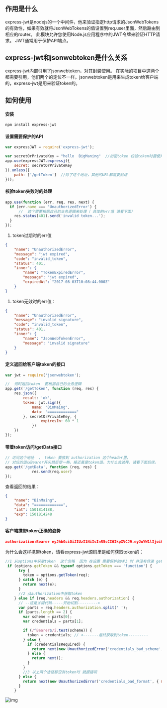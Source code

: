 ## 作用是什么

express-jwt是nodejs的一个中间件，他来验证指定http请求的JsonWebTokens的有效性，如果有效就将JsonWebTokens的值设置到req.user里面，然后路由到相应的router。 此模块允许您使用Node.js应用程序中的JWT令牌来验证HTTP请求。 JWT通常用于保护API端点。

## express-jwt和jsonwebtoken是什么关系

express-jwt内部引用了jsonwebtoken，对其封装使用。 在实际的项目中这两个都需要引用，他们两个的定位不一样。jsonwebtoken是用来生成token给客户端的，express-jwt是用来验证token的。

## 如何使用

#### 安装



```undefined
npm install express-jwt
```

#### 设置需要保护的API



```jsx
var expressJWT = require('express-jwt');

var secretOrPrivateKey = "hello  BigManing"  //加密token 校验token时要使用
app.use(expressJWT.expressj({
    secret: secretOrPrivateKey   
}).unless({
    path: ['/getToken']  //除了这个地址，其他的URL都需要验证
}));
```

#### 校验token失败时的处理



```jsx
app.use(function (err, req, res, next) {
  if (err.name === 'UnauthorizedError') {   
      //  这个需要根据自己的业务逻辑来处理（ 具体的err值 请看下面）
    res.status(401).send('invalid token...');
  }
});
```

1. token过期时的err值



```json
{
    "name": "UnauthorizedError",
    "message": "jwt expired",
    "code": "invalid_token",
    "status": 401,
    "inner": {
        "name": "TokenExpiredError",
        "message": "jwt expired",
        "expiredAt": "2017-08-03T10:08:44.000Z"
    }
}
```

1. token无效时的err值：



```json
{
    "name": "UnauthorizedError",
    "message": "invalid signature",
    "code": "invalid_token",
    "status": 401,
    "inner": {
        "name": "JsonWebTokenError",
        "message": "invalid signature"
    }
}
```

#### 定义返回给客户端token的接口



```js
var jwt = require('jsonwebtoken');

//  何时返回token  要根据自己的业务逻辑
app.get('/getToken', function (req, res) {
    res.json({
        result: 'ok',
        token: jwt.sign({
            name: "BinMaing",
            data: "============="
        }, secretOrPrivateKey, {
                expiresIn: 60 * 1
            })
    })
});
```

#### 带着token访问/getData接口



```js
// 访问这个地址  ， token 要放到 authorization 这个header里，
// 对应的值以Bearer开头然后空一格，接近着是token值。为什么会这样，请看下面后续。
app.get('/getData', function (req, res) {
            res.send(req.user)
});
```

查看返回的结果：



```json
{
    "name": "BinMaing",
    "data": "=============",
    "iat": 1501814188,
    "exp": 1501814248
}
```

#### 客户端携带token正确的姿势



```json
authorization:Bearer eyJhbGciOiJIUzI1NiIsInR5cCI6IkpXVCJ9.eyJuYW1lIjoiQmluTWFpbmciLCJkYXRhIjoiPT09PT09PT09PT09PSIsImlhdCI6MTUwMTgxNDE4OCwiZXhwIjoxNTAxODE0MjQ4fQ.GoxGlc6E02W5VvqDNawaOrj3MPO-4UYeFdngKR4bVTE
```

为什么会这样携带token，请看express-jwt源码里是如何获取token的：



```jsx
//1 从options中获取token  这个忽略  因为 在设置 需要保护的API 时 并没有传递 getToken 这个方法
 if (options.getToken && typeof options.getToken === 'function') {
      try {
        token = options.getToken(req);
      } catch (e) {
        return next(e);
      }
      //2 从authorization中获取token
    } else if (req.headers && req.headers.authorization) {
      // --这是关键代码-----开始切割--------->
      var parts = req.headers.authorization.split(' '); 
      if (parts.length == 2) {
        var scheme = parts[0];
        var credentials = parts[1];

        if (/^Bearer$/i.test(scheme)) {
          token = credentials; // <-------最终获取到token---------          
        } else {
          if (credentialsRequired) {
            return next(new UnauthorizedError('credentials_bad_scheme', { message: 'Format is Authorization: Bearer [token]' }));
          } else {
            return next();
          }
        }
        //3 以上两个途径都没有token时 就报错呗
      } else {
        return next(new UnauthorizedError('credentials_bad_format', { message: 'Format is Authorization: Bearer [token]' }));
      }
    }
```



![img](https://upload-images.jianshu.io/upload_images/16647299-46d32e1735c9fbd2.png?imageMogr2/auto-orient/strip|imageView2/2/w/1116/format/webp)